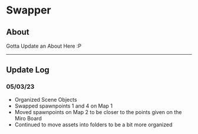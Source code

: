 # Swapper

## About
Gotta Update an About Here :P

---

## Update Log


### 05/03/23

- Organized Scene Objects 
- Swapped spawnpoints 1 and 4 on Map 1
- Moved spawnpoints on Map 2 to be closer to the points given on the Miro Board
- Continued to move assets into folders to be a bit more organized

